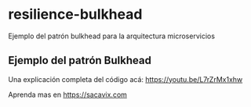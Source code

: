 # resilience-bulkhead
Ejemplo del patrón bulkhead para la arquitectura microservicios

## Ejemplo del patrón Bulkhead 

Una explicación completa del código acá: https://youtu.be/L7rZrMx1xhw

Aprenda mas en https://sacavix.com
